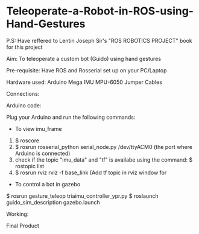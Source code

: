 # Teleoperate-a-Robot-in-ROS-using-Hand-Gestures

P.S: Have reffered to Lentin Joseph Sir's "ROS ROBOTICS PROJECT" book for this project

Aim: To teleoperate a custom bot (Guido) using hand gestures

Pre-requisite: Have ROS and Rosserial set up on your PC/Laptop

Hardware used: Arduino Mega
               IMU MPU-6050
               Jumper Cables
      
Connections:

Arduino code:

Plug your Arduino and run the following commands:
* To view imu_frame
1) $ roscore
2) $ rosrun rosserial_python serial_node.py /dev/ttyACM0 (the port where Arduino is connected)
3) check if the topic "imu_data" and "tf" is availabe using the command: $ rostopic list
4) $ rosrun rviz rviz -f base_link (Add tf topic in rviz window for 

* To control a bot in gazebo 

$ rosrun gesture_teleop triaimu_controller_ypr.py 
$ roslaunch guido_sim_description gazebo.launch 

Working:

Final Product
